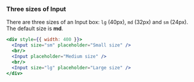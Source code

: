 <demo>

### Three sizes of Input

There are three sizes of an Input box: `lg` (40px), `md` (32px) and `sm` (24px). The default size is **md**.

```jsx live
<div style={{ width: 400 }}>
  <Input size="sm" placeholder="Small size" />
  <br/>
  <Input placeholder="Medium size" />
  <br/>
  <Input size="lg" placeholder="Large size" />
</div>
```

</demo>
